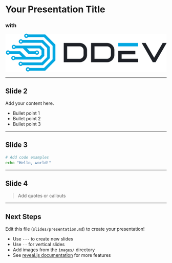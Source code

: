 # **Your Presentation Title**
### with

<img src="images/ddev-logo.svg" alt="DDEV Logo" class="ddev-logo">

---

## Slide 2

Add your content here.

* Bullet point 1
* Bullet point 2
* Bullet point 3

---

## Slide 3

```bash
# Add code examples
echo "Hello, world!"
```

---

## Slide 4

> Add quotes or callouts

---

## Next Steps

Edit this file (`slides/presentation.md`) to create your presentation!

- Use `---` to create new slides
- Use `--` for vertical slides
- Add images from the `images/` directory
- See [reveal.js documentation](https://revealjs.com/) for more features
